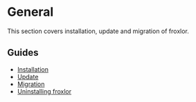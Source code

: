 # General

This section covers installation, update and migration of froxlor.

## Guides

* [Installation](installation/)
* [Update](update-guide.html)
* [Migration](migration-guide/)
* [Uninstalling froxlor](uninstall.html)

